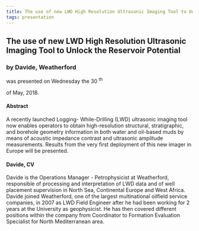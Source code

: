 ```yaml
---
title: The use of new LWD High Resolution Ultrasonic Imaging Tool to Unlock the Reservoir Potential
tags: presentation 
---
```



		
<h2>
The use of new LWD High Resolution Ultrasonic Imaging Tool to Unlock the Reservoir Potential
</h2>

 



		
<h3>
by Davide, Weatherford
</h3>

 



 
<p>
was presented on Wednesday the 30
<sup>
th
</sup>

 of May, 2018.
</p>

	

            

<h4>
Abstract
</h4>



<p>
A recently launched Logging- While-Drilling (LWD) ultrasonic imaging tool now enables operators to obtain high-resolution structural, stratigraphic, and borehole geometry information in both water and oil-based muds by means of acoustic impedance contrast and ultrasonic amplitude measurements. Results from the very first  deployment of this new imager in Europe will be presented.
</p>

   

<h4>
Davide, CV
</h4>



<p>
Davide is the Operations Manager - Petrophysicist at  Weatherford, responsible of processing and interpretation of LWD data and of well placement supervision in North Sea, Continental Europe and West Africa. Davide joined Weatherford, one of the largest multinational oilfield service companies, in 2007 as LWD Field Engineer after he had been working for 2 years at the University as geophysicist. He has then covered different positions within the company from Coordinator to Formation Evaluation Specialist for North Mediterranean area.

      
</p>



